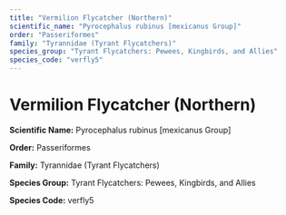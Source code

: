 ```yaml
---
title: "Vermilion Flycatcher (Northern)"
scientific_name: "Pyrocephalus rubinus [mexicanus Group]"
order: "Passeriformes"
family: "Tyrannidae (Tyrant Flycatchers)"
species_group: "Tyrant Flycatchers: Pewees, Kingbirds, and Allies"
species_code: "verfly5"
---
```


# Vermilion Flycatcher (Northern)

**Scientific Name:** Pyrocephalus rubinus [mexicanus Group]

**Order:** Passeriformes

**Family:** Tyrannidae (Tyrant Flycatchers)

**Species Group:** Tyrant Flycatchers: Pewees, Kingbirds, and Allies

**Species Code:** verfly5
